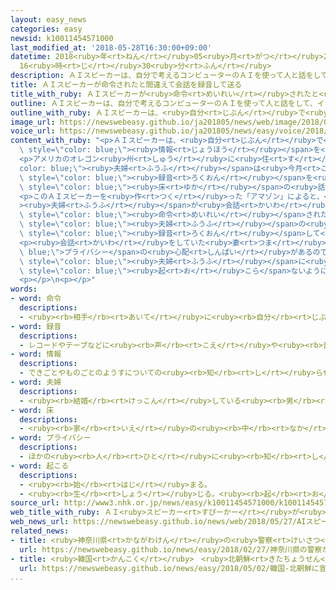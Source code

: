 ```yaml
---
layout: easy_news
categories: easy
newsid: k10011454571000
last_modified_at: '2018-05-28T16:30:00+09:00'
datetime: 2018<ruby>年<rt>ねん</rt></ruby>05<ruby>月<rt>がつ</rt></ruby>28<ruby>日<rt>にち</rt></ruby>
  16<ruby>時<rt>じ</rt></ruby>30<ruby>分<rt>ふん</rt></ruby>
description: ＡＩスピーカーは、自分で考えるコンピューターのＡＩを使って人と話をして、インターネットで情報を調べたり、テレビをつけたりすることができます。
title: ＡＩスピーカーが命令されたと間違えて会話を録音して送る
title_with_ruby: ＡＩスピーカーが<ruby>命令<rt>めいれい</rt></ruby>されたと<ruby>間違<rt>まちが</rt></ruby>えて<ruby>会話<rt>かいわ</rt></ruby>を<ruby>録音<rt>ろくおん</rt></ruby>して<ruby>送<rt>おく</rt></ruby>る
outline: ＡＩスピーカーは、自分で考えるコンピューターのＡＩを使って人と話をして、インターネットで情報を調べたり、テレビをつけたりすることができます。
outline_with_ruby: ＡＩスピーカーは、<ruby>自分<rt>じぶん</rt></ruby>で<ruby>考<rt>かんが</rt></ruby>えるコンピューターのＡＩを<ruby>使<rt>つか</rt></ruby>って<ruby>人<rt>ひと</rt></ruby>と<ruby>話<rt>はなし</rt></ruby>をして、インターネットで<ruby>情報<rt>じょうほう</rt></ruby>を<ruby>調<rt>しら</rt></ruby>べたり、テレビをつけたりすることができます。
image_url: https://newswebeasy.github.io/ja201805/news/web/image/2018/05/27/K10011454571_1805270737_1805270742_01_02.jpg
voice_url: https://newswebeasy.github.io/ja201805/news/easy/voice/2018/05/28/k10011454571000.mp4
content_with_ruby: "<p>ＡＩスピーカーは、<ruby>自分<rt>じぶん</rt></ruby>で<ruby>考<rt>かんが</rt></ruby>えるコンピューターのＡＩを<ruby>使<rt>つか</rt></ruby>って<ruby>人<rt>ひと</rt></ruby>と<ruby>話<rt>はなし</rt></ruby>をして、インターネットで<span\
  \ style=\"color: blue;\"><ruby>情報<rt>じょうほう</rt></ruby></span>を<ruby>調<rt>しら</rt></ruby>べたり、テレビをつけたりすることができます。</p>\n\
  <p>アメリカのオレゴン<ruby>州<rt>しゅう</rt></ruby>に<ruby>住<rt>す</rt></ruby>んでいる<span style=\"\
  color: blue;\"><ruby>夫婦<rt>ふうふ</rt></ruby></span>は<ruby>今月<rt>こんげつ</rt></ruby>、<ruby>知<rt>し</rt></ruby>っている<ruby>人<rt>ひと</rt></ruby>から「ＡＩスピーカーがあなたたちの<ruby>会話<rt>かいわ</rt></ruby>の<span\
  \ style=\"color: blue;\"><ruby>録音<rt>ろくおん</rt></ruby></span>を<ruby>送<rt>おく</rt></ruby>ってきました。<ruby>家<rt>いえ</rt></ruby>の<span\
  \ style=\"color: blue;\"><ruby>床<rt>ゆか</rt></ruby></span>の<ruby>話<rt>はなし</rt></ruby>をしていましたか」と<ruby>聞<rt>き</rt></ruby>かれました。</p>\n\
  <p>このＡＩスピーカーを<ruby>作<rt>つく</rt></ruby>った「アマゾン」によると、<span style=\"color: blue;\"\
  ><ruby>夫婦<rt>ふうふ</rt></ruby></span>が<ruby>会話<rt>かいわ</rt></ruby>をしていたときにＡＩが<span\
  \ style=\"color: blue;\"><ruby>命令<rt>めいれい</rt></ruby></span>されたと<ruby>間違<rt>まちが</rt></ruby>えて、<span\
  \ style=\"color: blue;\"><ruby>夫婦<rt>ふうふ</rt></ruby></span>の<ruby>会話<rt>かいわ</rt></ruby>を<span\
  \ style=\"color: blue;\"><ruby>録音<rt>ろくおん</rt></ruby></span>して<ruby>送<rt>おく</rt></ruby>ったようです。</p>\n\
  <p><ruby>会話<rt>かいわ</rt></ruby>をしていた<ruby>妻<rt>つま</rt></ruby>は「<span style=\"color:\
  \ blue;\">プライバシー</span>の<ruby>心配<rt>しんぱい</rt></ruby>があるので、もう<ruby>使<rt>つか</rt></ruby>いません」と<ruby>怒<rt>おこ</rt></ruby>っていました。アマゾンは<span\
  \ style=\"color: blue;\"><ruby>夫婦<rt>ふうふ</rt></ruby></span>に<ruby>謝<rt>あやま</rt></ruby>って、<ruby>同<rt>おな</rt></ruby>じようなことが<span\
  \ style=\"color: blue;\"><ruby>起<rt>お</rt></ruby>こら</span>ないようにすると<ruby>言<rt>い</rt></ruby>っています。</p>\n\
  <p></p>\n<p></p>"
words:
- word: 命令
  descriptions:
  - <ruby><rb>相手</rb><rt>あいて</rt></ruby>に<ruby><rb>自分</rb><rt>じぶん</rt></ruby>の<ruby><rb>考</rb><rt>かんが</rt></ruby>えや<ruby><rb>仕事</rb><rt>しごと</rt></ruby>などを<ruby><rb>言</rb><rt>い</rt></ruby>いつけること。<ruby><rb>言</rb><rt>い</rt></ruby>いつけ。
- word: 録音
  descriptions:
  - レコードやテープなどに<ruby><rb>声</rb><rt>こえ</rt></ruby>や<ruby><rb>音</rb><rt>おと</rt></ruby>を<ruby><rb>収</rb><rt>おさ</rt></ruby>めること。また、その<ruby><rb>音</rb><rt>おと</rt></ruby>。
- word: 情報
  descriptions:
  - できごとやものごとのようすについての<ruby><rb>知</rb><rt>し</rt></ruby>らせ。
- word: 夫婦
  descriptions:
  - <ruby><rb>結婚</rb><rt>けっこん</rt></ruby>している<ruby><rb>男</rb><rt>おとこ</rt></ruby>の<ruby><rb>人</rb><rt>ひと</rt></ruby>と<ruby><rb>女</rb><rt>おんな</rt></ruby>の<ruby><rb>人</rb><rt>ひと</rt></ruby>。<ruby><rb>夫</rb><rt>おっと</rt></ruby>と<ruby><rb>妻</rb><rt>つま</rt></ruby>。
- word: 床
  descriptions:
  - <ruby><rb>家</rb><rt>いえ</rt></ruby>の<ruby><rb>中</rb><rt>なか</rt></ruby>で、<ruby><rb>地面</rb><rt>じめん</rt></ruby>より<ruby><rb>高</rb><rt>たか</rt></ruby>く、<ruby><rb>板</rb><rt>いた</rt></ruby>を<ruby><rb>平</rb><rt>たい</rt></ruby>らに<ruby><rb>張</rb><rt>は</rt></ruby>ったところ。
- word: プライバシー
  descriptions:
  - ほかの<ruby><rb>人</rb><rt>ひと</rt></ruby>に<ruby><rb>知</rb><rt>し</rt></ruby>られたくない<ruby><rb>個人的</rb><rt>こじんてき</rt></ruby>なことがらや<ruby><rb>生活</rb><rt>せいかつ</rt></ruby>。
- word: 起こる
  descriptions:
  - <ruby><rb>始</rb><rt>はじ</rt></ruby>まる。
  - <ruby><rb>生</rb><rt>しょう</rt></ruby>じる。<ruby><rb>起</rb><rt>お</rt></ruby>きる。
source_url: http://www3.nhk.or.jp/news/easy/k10011454571000/k10011454571000.html
web_title_with_ruby: ＡＩ<ruby>スピーカー<rt>すぴーかー</rt></ruby>が<ruby>勘違<rt>かんちが</rt></ruby>い？<ruby>米<rt>べい</rt></ruby>で<ruby>夫婦<rt>ふうふ</rt></ruby>の<ruby>会話<rt>かいわ</rt></ruby>を<ruby>録音<rt>ろくおん</rt></ruby>し<ruby>送信<rt>そうしん</rt></ruby>
web_news_url: https://newswebeasy.github.io/news/web/2018/05/27/AIスピーカーが勘違い米で夫婦の会話を録音し送信
related_news:
- title: <ruby>神奈川県<rt>かながわけん</rt></ruby>の<ruby>警察<rt>けいさつ</rt></ruby>がＡＩを<ruby>使<rt>つか</rt></ruby>って<ruby>事件<rt>じけん</rt></ruby>や<ruby>事故<rt>じこ</rt></ruby>を<ruby>予測<rt>よそく</rt></ruby>する<ruby>計画<rt>けいかく</rt></ruby>
  url: https://newswebeasy.github.io/news/easy/2018/02/27/神奈川県の警察がAIを使って事件や事故を予測する計画
- title: <ruby>韓国<rt>かんこく</rt></ruby>　<ruby>北朝鮮<rt>きたちょうせん</rt></ruby>に<ruby>宣伝<rt>せんでん</rt></ruby>するためのスピーカーを<ruby>片<rt>かた</rt></ruby>づける
  url: https://newswebeasy.github.io/news/easy/2018/05/02/韓国-北朝鮮に宣伝するためのスピーカーを片づける
...
```


